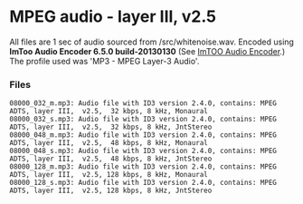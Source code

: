 MPEG audio - layer III, v2.5
============================

All files are 1 sec of audio sourced from /src/whitenoise.wav. Encoded using **ImToo Audio Encoder
6.5.0 build-20130130** (See [ImTOO Audio Encoder](http://www.imtoo.com/audio-encoder.html).) The
profile used was 'MP3 - MPEG Layer-3 Audio'.


### Files

```
08000_032_m.mp3: Audio file with ID3 version 2.4.0, contains: MPEG ADTS, layer III,  v2.5,  32 kbps, 8 kHz, Monaural
08000_032_s.mp3: Audio file with ID3 version 2.4.0, contains: MPEG ADTS, layer III,  v2.5,  32 kbps, 8 kHz, JntStereo
08000_048_m.mp3: Audio file with ID3 version 2.4.0, contains: MPEG ADTS, layer III,  v2.5,  48 kbps, 8 kHz, Monaural
08000_048_s.mp3: Audio file with ID3 version 2.4.0, contains: MPEG ADTS, layer III,  v2.5,  48 kbps, 8 kHz, JntStereo
08000_128_m.mp3: Audio file with ID3 version 2.4.0, contains: MPEG ADTS, layer III,  v2.5, 128 kbps, 8 kHz, Monaural
08000_128_s.mp3: Audio file with ID3 version 2.4.0, contains: MPEG ADTS, layer III,  v2.5, 128 kbps, 8 kHz, JntStereo
```
